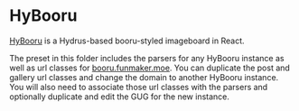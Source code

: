# HyBooru

[HyBooru](https://github.com/funmaker/hybooru) is a Hydrus-based booru-styled imageboard in React.

The preset in this folder includes the parsers for any HyBooru instance as well as url classes for [booru.funmaker.moe](https://booru.funmaker.moe/). You can duplicate the post and gallery url classes and change the domain to another HyBooru instance. You will also need to associate those url classes with the parsers and optionally duplicate and edit the GUG for the new instance.